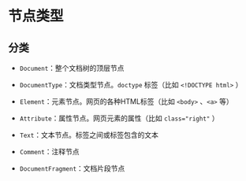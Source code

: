 # 节点类型

## 分类

  - `Document`：整个文档树的顶层节点

  - `DocumentType`：文档类型节点。`doctype` 标签（比如 `<!DOCTYPE html>` ）

  - `Element`：元素节点。网页的各种HTML标签（比如 `<body>` 、`<a>` 等）

  - `Attribute`：属性节点。网页元素的属性（比如 `class="right"` ）

  - `Text`：文本节点。标签之间或标签包含的文本

  - `Comment`：注释节点

  - `DocumentFragment`：文档片段节点
